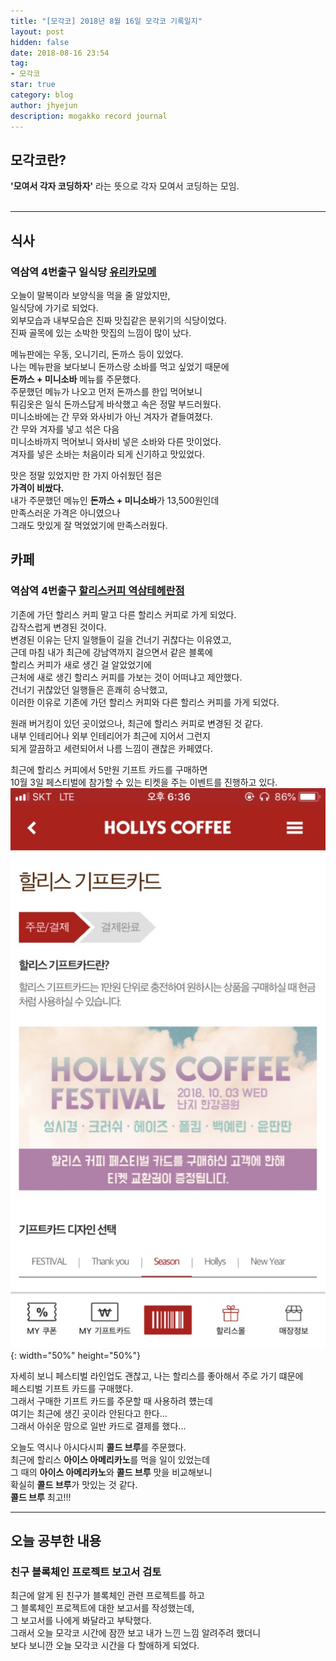 ```yaml
---
title: "[모각코] 2018년 8월 16일 모각코 기록일지"
layout: post
hidden: false
date: 2018-08-16 23:54
tag:
- 모각코
star: true
category: blog
author: jhyejun
description: mogakko record journal
---
```


## **모각코란?**
**'모여서 각자 코딩하자'** 라는 뜻으로 각자 모여서 코딩하는 모임.<br>
<br>

---

## **식사**
### 역삼역 4번출구 일식당 **[유리카모메](https://store.naver.com/restaurants/detail?id=37005429)**<br>
오늘이 말복이라 보양식을 먹을 줄 알았지만,<br>
일식당에 가기로 되었다.<br>
외부모습과 내부모습은 진짜 맛집같은 분위기의 식당이었다.<br>
진짜 골목에 있는 소박한 맛집의 느낌이 많이 났다.<br>

메뉴판에는 우동, 오니기리, 돈까스 등이 있었다.<br>
나는 메뉴판을 보다보니 돈까스랑 소바를 먹고 싶었기 때문에<br>
**돈까스 + 미니소바** 메뉴를 주문했다.<br>
주문했던 메뉴가 나오고 먼저 돈까스를 한입 먹어보니<br>
튀김옷은 일식 돈까스답게 바삭했고 속은 정말 부드러웠다.<br>
미니소바에는 간 무와 와사비가 아닌 겨자가 곁들여졌다.<br>
간 무와 겨자를 넣고 섞은 다음<br>
미니소바까지 먹어보니 와사비 넣은 소바와 다른 맛이었다.<br>
겨자를 넣은 소바는 처음이라 되게 신기하고 맛있었다.<br>

맛은 정말 있었지만 한 가지 아쉬웠던 점은<br>
**가격이 비쌌다.**<br>
내가 주문했던 메뉴인 **돈까스 + 미니소바**가 13,500원인데<br>
만족스러운 가격은 아니였으나<br>
그래도 맛있게 잘 먹었었기에 만족스러웠다.<br>

## **카페**
### 역삼역 4번출구 **[할리스커피 역삼테헤란점](https://store.naver.com/restaurants/detail?id=1719973629)**
기존에 가던 할리스 커피 말고 다른 할리스 커피로 가게 되었다.<br>
갑작스럽게 변경된 것이다.<br>
변경된 이유는 단지 일행들이 길을 건너기 귀찮다는 이유였고,<br>
근데 마침 내가 최근에 강남역까지 걸으면서 같은 블록에<br>
할리스 커피가 새로 생긴 걸 알았었기에<br>
근처에 새로 생긴 할리스 커피를 가보는 것이 어떠냐고 제안했다.<br>
건너기 귀찮았던 일행들은 흔쾌히 승낙했고,<br>
이러한 이유로 기존에 가던 할리스 커피와 다른 할리스 커피를 가게 되었다.<br>

원래 버거킹이 있던 곳이었으나, 최근에 할리스 커피로 변경된 것 같다.<br>
내부 인테리어나 외부 인테리어가 최근에 지어서 그런지<br>
되게 깔끔하고 세련되어서 나름 느낌이 괜찮은 카페였다.<br>

최근에 할리스 커피에서 5만원 기프트 카드를 구매하면<br>
10월 3일 페스티벌에 참가할 수 있는 티켓을 주는 이벤트를 진행하고 있다.<br>
![Event Image](/assets/images/blog/mogakko-record-journal-10/hollys_festival.jpg){: width="50%" height="50%"}<br>

자세히 보니 페스티벌 라인업도 괜찮고, 나는 할리스를 좋아해서 주로 가기 떄문에<br>
페스티벌 기프트 카드를 구매했다.<br>
그래서 구매한 기프트 카드를 주문할 때 사용하려 헀는데<br>
여기는 최근에 생긴 곳이라 안된다고 한다...<br>
그래서 아쉬운 맘으로 일반 카드로 결제를 했다...<br>

오늘도 역시나 아시다시피 **콜드 브루**를 주문했다.<br>
최근에 할리스 **아이스 아메리카노**를 먹을 일이 있었는데<br>
그 때의 **아이스 아메리카노**와 **콜드 브루** 맛을 비교해보니<br>
확실히 **콜드 브루**가 맛있는 것 같다.<br>
**콜드 브루** 최고!!!<br>

---

## **오늘 공부한 내용**
### 친구 블록체인 프로젝트 보고서 검토

최근에 알게 된 친구가 블록체인 관련 프로젝트를 하고<br>
그 블록체인 프로젝트에 대한 보고서를 작성했는데,<br>
그 보고서를 나에게 봐달라고 부탁했다.<br>
그래서 오늘 모각코 시간에 잠깐 보고 내가 느낀 느낌 알려주려 했더니<br>
보다 보니깐 오늘 모각코 시간을 다 할애하게 되었다.<br>
